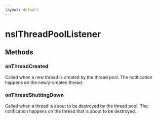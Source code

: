 ```yaml
---
layout: default
---
```


# nsIThreadPoolListener #

## Methods ##

### onThreadCreated ###
  
Called when a new thread is created by the thread pool. The notification  
happens on the newly-created thread.  
  

### onThreadShuttingDown ###
  
Called when a thread is about to be destroyed by the thread pool. The  
notification happens on the thread that is about to be destroyed.  
  
